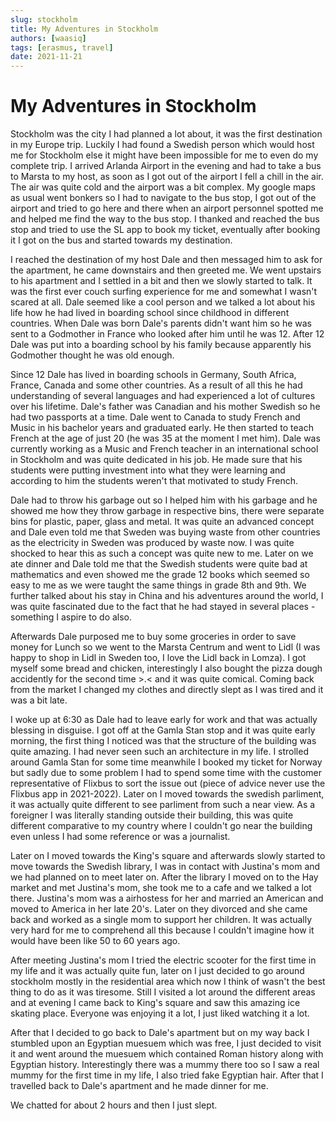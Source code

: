 ```yaml
---
slug: stockholm
title: My Adventures in Stockholm
authors: [waasiq]
tags: [erasmus, travel]
date: 2021-11-21
---
```


# My Adventures in Stockholm 

<p style = {{textAlign:"justify"}}>
Stockholm was the city I had planned a lot about, it was the first destination in my Europe trip. Luckily I had found a Swedish person which would host me for Stockholm else it might have been impossible for me to even do my complete trip. I arrived Arlanda Airport in the evening and had to take a bus to Marsta to my host, as soon as I got out of the airport I fell a chill in the air. The air was quite cold and the airport was a bit complex. My google maps as usual went bonkers so I had to navigate to the bus stop, I got out of the airport and tried to go here and there when an airport personnel spotted me and helped me find the way to the bus stop. I thanked and reached the bus stop and tried to use the SL app to book my ticket, eventually after booking it I got on the bus and started towards my destination.

I reached the destination of my host Dale and then messaged him to ask for the apartment, he came downstairs and then greeted me. We went upstairs to his apartment and I settled in a bit and then we slowly started to talk. It was the first ever couch surfing experience for me and somewhat I wasn't scared at all. Dale seemed like a cool person and we talked a lot about his life how he had lived in boarding school since childhood in different countries. When Dale was born Dale's parents didn't want him so he was sent to a Godmother in France who looked after him until he was 12. After 12 Dale was put into a boarding school by his family because apparently his Godmother thought he was old enough. 

Since 12 Dale has lived in boarding schools in Germany, South Africa, France, Canada and some other countries. As a result of all this he had understanding of several languages and had experienced a lot of cultures over his lifetime. Dale's father was Canadian and his mother Swedish so he had two passports at a time. Dale went to Canada to study French and Music in his bachelor years and graduated early. He then started to teach French at the age of just 20 (he was 35 at the moment I met him). Dale was currently working as a Music and French teacher in an international school in Stockholm and was quite dedicated in his job. He made sure that his students were putting investment into what they were learning and according to him the students weren't that motivated to study French.

Dale had to throw his garbage out so I helped him with his garbage and he showed me how they throw garbage in respective bins, there were separate bins for plastic, paper, glass and metal. It was quite an advanced concept and Dale even told me that Sweden was buying waste from other countries as the electricity in Sweden was produced by waste now. I was quite shocked to hear this as such a concept was quite new to me. Later on we ate dinner and Dale told me that the Swedish students were quite bad at mathematics and even showed me the grade 12 books which seemed so easy to me as we were taught the same things in grade 8th and 9th. We further talked about his stay in China and his adventures around the world, I was quite fascinated due to the fact that he had stayed in several places - something I aspire to do also. 

Afterwards Dale purposed me to buy some groceries in order to save money for Lunch so we went to the Marsta Centrum and went to Lidl (I was happy to shop in Lidl in Sweden too, I love the Lidl back in Lomza). I got myself some bread and chicken, interestingly I also bought the pizza dough accidently for the second time >.<  and it was quite comical. Coming back from the market I changed my clothes and directly slept as I was tired and it was a bit late.

I woke up at 6:30 as Dale had to leave early for work and that was actually blessing in disguise. I got off at the Gamla Stan stop and it was quite early morning, the first thing I noticed was that the structure of the building was quite amazing. I had never seen such an architecture in my life. I strolled around Gamla Stan for some time meanwhile I booked my ticket for Norway but sadly due to some problem I had to spend some time with the customer representative of Flixbus to sort the issue out (piece of advice never use the Flixbus app in 2021-2022). Later on I moved towards the swedish parliment, it was actually quite different to see parliment from such a near view. As a foreigner I was literally standing outside their building, this was quite different comparative to my country where I couldn't go near the building even unless I had some reference or was a journalist.

Later on I moved towards the King's square and afterwards slowly started to move towards the Swedish library, I was in contact with Justina's mom and we had planned on to meet later on. After the library I moved on to the Hay market and met Justina's mom, she took me to a cafe and we talked a lot there. Justina's mom was a airhostess for her and married an American and moved to America in her late 20's. Later on they divorced and she came back and worked as a single mom to support her children. It was actually very hard for me to comprehend all this because I couldn't imagine how it would have been like 50 to 60 years ago. 

After meeting Justina's mom I tried the electric scooter for the first time in my life and it was actually quite fun, later on I just decided to go around stockholm mostly in the residential area which now I think of wasn't the best thing to do as it was tiresome. Still I visited a lot around the different areas and at evening I came back to King's square and saw this amazing ice skating place. Everyone was enjoying it a lot, I just liked watching it a lot. 

After that I decided to go back to Dale's apartment but on my way back I stumbled upon an Egyptian muesuem which was free, I just decided to visit it and went around the muesuem which contained Roman history along with Egyptian history. Interestingly there was a mummy there too so I saw a real mummy for the first time in my life, I also tried fake Egyptian hair. After that I travelled back to Dale's apartment and he made dinner for me.

We chatted for about 2 hours and then I just slept.
</p>